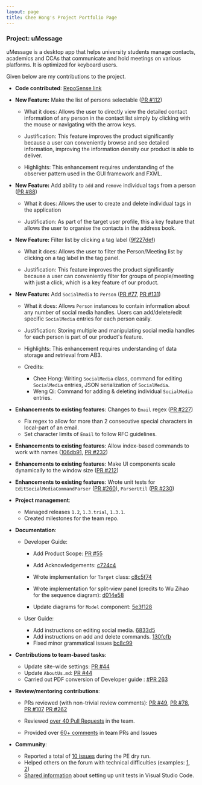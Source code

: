 ```yaml
---
layout: page
title: Chee Hong's Project Portfolio Page
---
```


### Project: uMessage
uMessage is a desktop app that helps university students manage contacts, academics and CCAs that communicate and hold meetings on various platforms. It is optimized for keyboard users.

Given below are my contributions to the project.

* **Code contributed**: [RepoSense link](https://nus-cs2103-ay2122s2.github.io/tp-dashboard/?search=cheehong&sort=groupTitle&sortWithin=title&timeframe=commit&mergegroup=&groupSelect=groupByRepos&breakdown=true&checkedFileTypes=docs~functional-code~test-code~other&since=2022-02-18)


* **New Feature:** Make the list of persons selectable ([PR #112](https://github.com/AY2122S2-CS2103-W16-2/tp/pull/112))

  - What it does: Allows the user to directly view the detailed contact information of any person in the contact list simply by clicking with the mouse or navigating with the arrow keys.

  - Justification: This feature improves the product significantly because a user can conveniently browse and see detailed information, improving the information density our product is able to deliver.

  - Highlights: This enhancement requires understanding of the observer pattern used in the GUI framework and FXML.

* **New Feature:** Add ability to `add` and `remove` individual tags from a person ([PR #88](https://github.com/AY2122S2-CS2103-W16-2/tp/pull/88))
  - What it does: Allows the user to create and delete individual tags in the application

  - Justification: As part of the target user profile, this a key feature that allows the user to organise the contacts in the address book.

* **New Feature:** Filter list by clicking a tag label ([9f227def](https://github.com/AY2122S2-CS2103-W16-2/tp/pull/113/commits/9f227def61b39204dedc367f5bb1327d1fbab419))
  - What it does: Allows the user to filter the Person/Meeting list by clicking on a tag label in the tag panel.

  - Justification: This feature improves the product significantly because a user can conveniently filter for groups of people/meeting with just a click, which is a key feature of our product.

<div style="page-break-after: always;"></div>

* **New Feature:** Add `SocialMedia` to `Person` ([PR #77](https://github.com/AY2122S2-CS2103-W16-2/tp/pull/77), [PR #131](https://github.com/AY2122S2-CS2103-W16-2/tp/pull/131))
  - What it does: Allows `Person` instances to contain information about any number of social media handles. Users can add/delete/edit specific `SocialMedia` entries for each person easily.

  - Justification: Storing multiple and manipulating social media handles for each person is part of our product's feature.

  - Highlights: This enhancement requires understanding of data storage and retrieval from AB3.

  - Credits: 
    - Chee Hong: Writing `SocialMedia` class, command for editing `SocialMedia` entries, JSON serialization of `SocialMedia`.
    - Weng Qi: Command for adding & deleting individual `SocialMedia` entries.


* **Enhancements to existing features**: Changes to `Email` regex ([PR #227](https://github.com/AY2122S2-CS2103-W16-2/tp/pull/227))

  - Fix regex to allow for more than 2 consecutive special characters in local-part of an email.
  - Set character limits of `Email` to follow RFC guidelines.

* **Enhancements to existing features**: Allow index-based commands to work with names ([106db91](https://github.com/AY2122S2-CS2103-W16-2/tp/pull/88/commits/106db91bc80597b9da03dba3c73858fd9b464f38), [PR #232](https://github.com/AY2122S2-CS2103-W16-2/tp/pull/232))


* **Enhancements to existing features**: Make UI components scale dynamically to the window size ([PR #212](https://github.com/AY2122S2-CS2103-W16-2/tp/pull/212))

* **Enhancements to existing features**: Wrote unit tests for `EditSocialMediaCommandParser` ([PR #260](https://github.com/AY2122S2-CS2103-W16-2/tp/pull/260/commits/4c4e83e5611cdcf7ee6d420b34b97ebcff9a995f`)), `ParserUtil` ([PR #230](https://github.com/AY2122S2-CS2103-W16-2/tp/pull/230/commits/96d04b380fb18ae80e76426e9f6c511b7594dc22))



* **Project management**:
  * Managed releases `1.2`, `1.3.trial`, `1.3.1`.
  * Created milestones for the team repo.

* **Documentation**:
  * Developer Guide:
    * Add Product Scope: [PR #55](https://github.com/AY2122S2-CS2103-W16-2/tp/pull/55)
    * Add Acknowledgements: [c724c4](https://github.com/AY2122S2-CS2103-W16-2/tp/pull/236/commits/c724c4a82e6e68bea84e3ad1c087bc284d15a4bf)
    * Wrote implementation for `Target` class: [c8c5f74](https://github.com/AY2122S2-CS2103-W16-2/tp/pull/236/commits/c8c5f7422268279d07b35ecc46ae9a733232f495)
    * Wrote implementation for split-view panel (credits to Wu Zihao for the sequence diagram): [d014e58](https://github.com/AY2122S2-CS2103-W16-2/tp/pull/236/commits/d014e582f55adab5da42187600024ed0ebb09df6)

    * Update diagrams for `Model` component: [5e3f128](https://github.com/AY2122S2-CS2103-W16-2/tp/pull/236/commits/5e3f12877e18aaa6cc8b94ac73154da096528aba)

  * User Guide:
    * Add instructions on editing social media. [6833d5](https://github.com/AY2122S2-CS2103-W16-2/tp/commit/6833d554602c4ea0725839985c5e5021449e46ad)
    * Add instructions on add and delete commands. [130fcfb](https://github.com/AY2122S2-CS2103-W16-2/tp/pull/88/commits/130fcfb411d526c43b41909772bc801b1e3043bf)
    * Fixed minor grammatical issues [bc8c99](https://github.com/AY2122S2-CS2103-W16-2/tp/commit/bc8c99b7b2f63f1ebd23b621b89312b4b38997b1)

<div style="page-break-after: always;"></div>

* **Contributions to team-based tasks**:
  * Update site-wide settings: [PR #44](https://github.com/AY2122S2-CS2103-W16-2/tp/pull/44)
  * Update `AboutUs.md`: [PR #44](https://github.com/AY2122S2-CS2103-W16-2/tp/pull/44)
  * Carried out PDF conversion of Developer guide : [#PR 263](https://github.com/AY2122S2-CS2103-W16-2/tp/pull/263)

* **Review/mentoring contributions**:
  * PRs reviewed (with non-trivial review comments): [PR #49](https://github.com/AY2122S2-CS2103-W16-2/tp/pull/49), [PR #78](https://github.com/AY2122S2-CS2103-W16-2/tp/pull/78), [PR #107](https://github.com/AY2122S2-CS2103-W16-2/tp/pull/107#discussion_r830948896) [PR #262](https://github.com/AY2122S2-CS2103-W16-2/tp/pull/262)

  * Reviewed [over 40 Pull Requests](https://github.com/AY2122S2-CS2103-W16-2/tp/pulls?q=reviewed-by%3Acheehongw) in the team.

  * Provided over [60+ comments](https://nus-cs2103-ay2122s2.github.io/dashboards/contents/tp-comments.html#74-wong-hong-cheehongw-29-comments) in team PRs and Issues

* **Community**:
  * Reported a total of [10 issues](https://github.com/cheehongw/ped/issues) during the PE dry run.
  * Helped others on the forum with technical difficulties (examples: [1](https://github.com/nus-cs2103-AY2122S2/forum/issues/39#issuecomment-1022044065), [2](https://github.com/nus-cs2103-AY2122S2/forum/issues/31#issuecomment-1020874495)) 
  * [Shared information]((https://github.com/nus-cs2103-AY2122S2/forum/issues/59#issuecomment-1026096429)) about setting up unit tests in Visual Studio Code.

